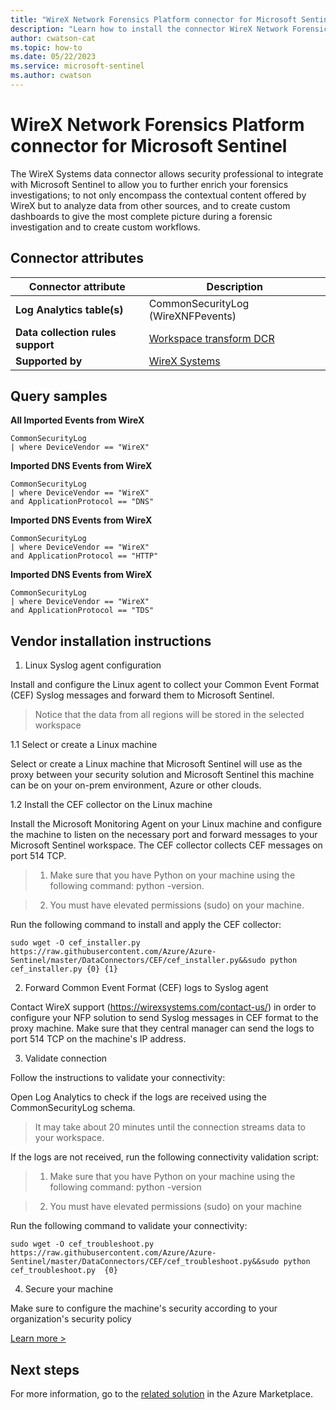 ```yaml
---
title: "WireX Network Forensics Platform connector for Microsoft Sentinel"
description: "Learn how to install the connector WireX Network Forensics Platform to connect your data source to Microsoft Sentinel."
author: cwatson-cat
ms.topic: how-to
ms.date: 05/22/2023
ms.service: microsoft-sentinel
ms.author: cwatson
---
```


# WireX Network Forensics Platform connector for Microsoft Sentinel

The WireX Systems data connector allows security professional to integrate with Microsoft Sentinel to allow you to further enrich your forensics investigations; to not only encompass the contextual content offered by WireX but to analyze data from other sources, and to create custom dashboards to give the most complete picture during a forensic investigation and to create custom workflows.

## Connector attributes

| Connector attribute | Description |
| --- | --- |
| **Log Analytics table(s)** | CommonSecurityLog (WireXNFPevents)<br/> |
| **Data collection rules support** | [Workspace transform DCR](/azure/azure-monitor/logs/tutorial-workspace-transformations-portal) |
| **Supported by** | [WireX Systems](https://wirexsystems.com/contact-us/) |

## Query samples

**All Imported Events from WireX**
   ```kusto
CommonSecurityLog 
   | where DeviceVendor == "WireX"

   ```

**Imported DNS Events from WireX**
   ```kusto
CommonSecurityLog
   | where DeviceVendor == "WireX"
 and ApplicationProtocol == "DNS"

   ```

**Imported DNS Events from WireX**
   ```kusto
CommonSecurityLog
   | where DeviceVendor == "WireX"
 and ApplicationProtocol == "HTTP"

   ```

**Imported DNS Events from WireX**
   ```kusto
CommonSecurityLog
   | where DeviceVendor == "WireX"
 and ApplicationProtocol == "TDS"

   ```



## Vendor installation instructions

1. Linux Syslog agent configuration

Install and configure the Linux agent to collect your Common Event Format (CEF) Syslog messages and forward them to Microsoft Sentinel.

> Notice that the data from all regions will be stored in the selected workspace

1.1 Select or create a Linux machine

Select or create a Linux machine that Microsoft Sentinel will use as the proxy between your security solution and Microsoft Sentinel this machine can be on your on-prem environment, Azure or other clouds.

1.2 Install the CEF collector on the Linux machine

Install the Microsoft Monitoring Agent on your Linux machine and configure the machine to listen on the necessary port and forward messages to your Microsoft Sentinel workspace. The CEF collector collects CEF messages on port 514 TCP.

> 1. Make sure that you have Python on your machine using the following command: python -version.

> 2. You must have elevated permissions (sudo) on your machine.

   Run the following command to install and apply the CEF collector:

   `sudo wget -O cef_installer.py https://raw.githubusercontent.com/Azure/Azure-Sentinel/master/DataConnectors/CEF/cef_installer.py&&sudo python cef_installer.py {0} {1}`

2. Forward Common Event Format (CEF) logs to Syslog agent

Contact WireX support (https://wirexsystems.com/contact-us/) in order to configure your NFP solution to send Syslog messages in CEF format to the proxy machine. Make sure that they central manager can send the logs to port 514 TCP on the machine's IP address.

3. Validate connection

Follow the instructions to validate your connectivity:

Open Log Analytics to check if the logs are received using the CommonSecurityLog schema.

>It may take about 20 minutes until the connection streams data to your workspace.

If the logs are not received, run the following connectivity validation script:

> 1. Make sure that you have Python on your machine using the following command: python -version

>2. You must have elevated permissions (sudo) on your machine

   Run the following command to validate your connectivity:

   `sudo wget -O cef_troubleshoot.py https://raw.githubusercontent.com/Azure/Azure-Sentinel/master/DataConnectors/CEF/cef_troubleshoot.py&&sudo python cef_troubleshoot.py  {0}`

4. Secure your machine 

Make sure to configure the machine's security according to your organization's security policy


[Learn more >](https://aka.ms/SecureCEF)



## Next steps

For more information, go to the [related solution](https://azuremarketplace.microsoft.com/en-us/marketplace/apps/wirexsystems1584682625009.wirex_network_forensics_platform_mss?tab=Overview) in the Azure Marketplace.
